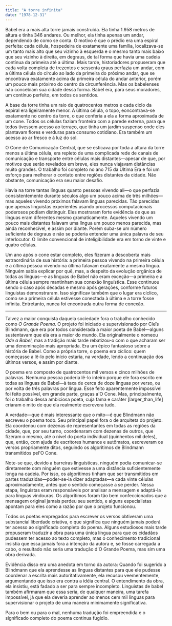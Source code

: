 ```yaml
---
title: "A torre infinita"
date: "1978-12-31"
---
```


Babel era a mais alta torre jamais construída. Ela tinha 1.958 metros de altura e tinha 346 andares. Ou melhor, ela tinha apenas um andar, dependendo de como se conta. O motivo é que o prédio era uma espiral perfeita: cada célula, hospedeira de exatamente uma família, localizava-se um tanto mais alto que seu vizinho à esquerda e o mesmo tanto mais baixo que seu vizinho à direita, em degraus, de tal forma que havia uma cadeia contínua da primeira até a última. Mais tarde, historiadores propuseram que cada volta completa de trezentos e sessenta graus perfazia um andar, com a última célula do círculo ao lado da primeira do próximo andar, que se encontrava exatamente acima da primeira célula do andar anterior, porém um pouco mais próximo do centro da circunferência. Mas os babelenses não concebiam sua cidade dessa forma. Babel era, para seus moradores, um contínuo perfeito, em todos os sentidos.

A base da torre tinha um raio de quatrocentos metros e cada ciclo da espiral era ligeiramente menor. A última célula, o topo, eoncontrava-se exatamente no centro da torre, o que conferia a ela a forma aproximada de um cone. Todos os células faziam fronteira com a parede externa, para que todos tivessem acesso ao terraço, que tinha um jardim suspenso onde eles plantavam flores e verduras para consumo cotidiano. Era também um acesso ao ar fresco e à luz do sol.

O Cone de Comunicação Central, que se esticava por toda a altura da torre menos a última célula, era repleto de uma complicada rede de canais de comunicação e transporte entre células mais distantes—apesar de que, por motivos que serão revelados em breve, eles nunca viajavam distâncias muito grandes. O trabalho foi completo no ano 715 da Última Era e foi um esforço para melhorar o contato entre regiões distantes da cidade. Não obstante, comunicação era seu maior desafio.

Havia na torre tantas línguas quanto pessoas vivendo ali—o que perfazia consistentemente durante séculos algo um pouco acima de três milhões—mas aqueles vivendo próximos falavam línguas parecidas. Tão parecidas que apenas linguistas experientes usando processos computacionais poderosos podiam distinguir. Eles mostraram forte evidência de que as línguas eram diferentes mesmo gramaticamente. Aqueles vivendo um pouco mais distantes falavam uma língua um pouco menos parecida, mas ainda reconhecível, e assim por diante. Porém suba-se um número suficiente de degraus e não se poderia entender uma única palavra de seu interlocutor. O limite convencional de inteligibilidade era em torno de vinte e quatro células.

Um ano após o cone estar completo, eles fizeram a descoberta mais extraordinária de sua história: a primeira pessoa vivendo na primeira célula e a última pessoa vivendo na última falavam exatamente a mesma língua. Ninguém sabia explicar por quê, mas, a despeito da evolução orgânica de todas as línguas—e as línguas de Babel não eram exceção—a primeira e a última célula sempre mantinham sua conexão linguística. Esse continuou sendo o caso após décadas e mesmo após gerações, conforme futuros linguistas demonstraram. Isso significav também que o lugar era cíclico, como se a primeira célula estivesse conectada à última e a torre fosse infinita. Entretanto, nunca foi encontrada outra forma de conexão.

***

Talvez a maior conquista daquela sociedade fora o trabalho conhecido como *O Grande Poema*. O projeto foi iniciado e supervisionado por Cleïs Blindmann, que era por todos considerada a maior poeta de Babel—alguns sustentavam que ela era a maior do mundo. Ela originalmente o nomeou *Ode a Babel*, mas a tradição mais tarde rebatizou-o com o que acharam ser uma denominação mais apropriada. Era um épico fantasioso sobre a história de Babel. Como a própria torre, o poema era cíclico: quem começasse a lê-lo pelo início estaria, na verdade, lendo a continuação dos últimos versos, e assim por diante.

O poema era composto de quatrocentos mil versos e cinco milhões de palavras. Nenhuma pessoa poderia lê-lo inteiro porque ele fora escrito em todas as línguas de Babel—à taxa de cerca de doze línguas por verso, ou por volta de três palavras por língua. Esse feito aparentemente impossível foi feito possível, em grande parte, graças a'O Cone. Mas, principalmente, foi o trabalho dessa ambiciosa poeta, cuja fama e caráter [larger_than_life] criaram o mito de que ela realmente escrevera tudo.

A verdade—que é mais interessante que o mito—é que Blindmann não escreveu o poema todo. Seu principal papel fora o de arquiteta do projeto. Ela coordenou com dezenas de representantes em todas as regiões da cidade, que, por seu turno, coordenaram com dezenas de outros, que fizeram o mesmo, até o nível do poeta individual (quinhentos mil deles), que, então, com ajuda de escritores humanos e autômatos, escreveram os versos propriamente ditos, seguindo os algorítimos de Blindmann transmitidos pel'O Cone.

Note-se que, devido a barreiras linguísticas, ninguém podia comunicar-se diretamente com ninguém que estivesse a uma distância suficientemente longa na cadeia. Por isso, os algorítimos tinham que ser transmitidos em partes traduzidas—poder-se-ia dizer adaptadas—a cada vinte células aproximadamente, antes que o sentido começasse a se perder. Nessa etapa, linguistas eram responsáveis por analisar a mensagem e adaptá-la para línguas vindouras. Os algorítimos foram tão bem confeccionados que a mensagem original jamais perdeu seu sentido, e alguns especialistas apontam para eles como a razão por que o projeto funcionou.

Todos os poetas empregados para escrever os versos obtiveram uma substancial liberdade criativa, o que significa que ninguém jamais poderá ter acesso ao significado completo do poema. Alguns estudiosos mais tarde propuseram traduzir a obra para uma única língua para que os cidadãos pudessem ter acesso ao texto completo, mas o conhecimento tradicional insistia que essa jamais fora a intenção da autora e, se fosse carregada a cabo, o resultado não seria uma tradução d'O Grande Poema, mas sim uma obra derivada.

Evidência disso era uma anedota em torno da autora: Quando foi sugerido a Blindmann que ela aprendesse as línguas distantes para que ele pudesse coordenar a escrita mais autoritativamente, ela recusou veementemente, argumentando que isso era contra a idéia central. O entendimento da obra, ela insistiu, está fadado a ser para sempre incompleto. Linguistas de babel também afirmaram que essa seria, de qualquer maneira, uma tarefa impossível, já que ela deveria aprender ao menos cem mil línguas para supervisionar o projeto de uma maneira minimamente significativa.

Para o bem ou para o mal, nenhuma tradução foi empreendida e o significado completo do poema continua fugidio.
